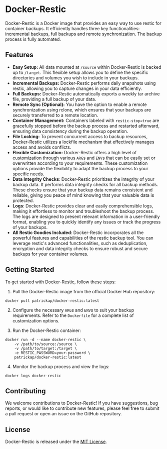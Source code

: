 # Docker-Restic

Docker-Restic is a Docker image that provides an easy way to use restic for container backups. It efficiently handles three key functionalities: incremental backups, full backups and remote synchronization. The backup process is fully automated.

## Features

- **Easy Setup:** All data mounted at `/source` within Docker-Restic is backed up to `/target`. This flexible setup allows you to define the specific directories and volumes you wish to include in your backups.
- **Incremental Backups:** Docker-Restic performs daily snapshots using restic, allowing you to capture changes in your data efficiently.
- **Full Backups:** Docker-Restic automatically exports a weekly tar archive file, providing a full backup of your data.
- **Remote Sync (Optional):** You have the option to enable a remote synchronization using rclone, which ensures that your backups are securely transferred to a remote location.
- **Container Management:** Containers labeled with `restic-stop=true` are gracefully stopped before the backup process and restarted afterward, ensuring data consistency during the backup operation.
- **File Locking:** To prevent concurrent access to backup resources, Docker-Restic utilizes a lockfile mechanism that effectively manages access and avoids conflicts.
- **Flexible Customization:** Docker-Restic offers a high level of customization through various `ARG`s and `ENV`s that can be easily set or overwritten according to your requirements. These customization options provide the flexibility to adapt the backup process to your specific needs.
- **Data Integrity Checks**: Docker-Restic prioritizes the integrity of your backup data. It performs data integrity checks for all backup methods. These checks ensure that your backup data remains consistent and reliable, giving you peace of mind knowing that your valuable data is protected.
- **Logs**: Docker-Restic provides clear and easily comprehensible logs, making it effortless to monitor and troubleshoot the backup process. The logs are designed to present relevant information in a user-friendly format, enabling you to quickly identify any issues or track the progress of your backups.
- **All Restic Goodies Included**: Docker-Restic incorporates all the powerful features and capabilities of the restic backup tool. You can leverage restic's advanced functionalities, such as deduplication, encryption and data integrity checks to ensure robust and secure backups for your container volumes.

## Getting Started

To get started with Docker-Restic, follow these steps:

1. Pull the Docker-Restic image from the official Docker Hub repository:

```shell
docker pull patrickap/docker-restic:latest
```

2. Configure the necessary `ARG`s and `ENV`s to suit your backup requirements. Refer to the `Dockerfile` for a complete list of customization options.

3. Run the Docker-Restic container:

```shell
docker run -d --name docker-restic \
    -v /path/to/source:/source \
    -v /path/to/target:/target \
    -e RESTIC_PASSWORD=your-password \
    patrickap/docker-restic:latest
```

4. Monitor the backup process and view the logs:

```shell
docker logs docker-restic
```

## Contributing

We welcome contributions to Docker-Restic! If you have suggestions, bug reports, or would like to contribute new features, please feel free to submit a pull request or open an issue on the GitHub repository.

## License

Docker-Restic is released under the [MIT License](https://opensource.org/licenses/MIT).
